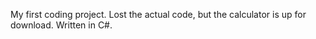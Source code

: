 My first coding project. Lost the actual code, but the calculator is up for download. Written in C#.
